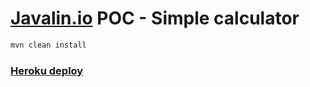 # [Javalin.io](https://javalin.io/) POC - Simple calculator
```bash
mvn clean install
```

### [Heroku deploy](https://simple-calculator-javalin.herokuapp.com/)
